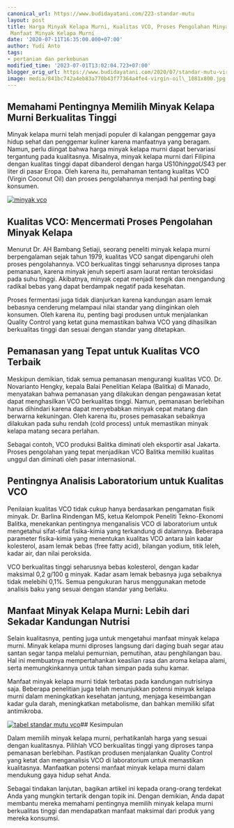 ```yaml
---
canonical_url: https://www.budidayatani.com/223-standar-mutu
layout: post
title: Harga Minyak Kelapa Murni, Kualitas VCO, Proses Pengolahan Minyak Kelapa, dan
 Manfaat Minyak Kelapa Murni
date: '2020-07-11T16:35:00.000+07:00'
author: Yudi Anto
tags:
- pertanian dan perkebunan
modified_time: '2023-07-01T13:02:04.723+07:00'
blogger_orig_url: https://www.budidayatani.com/2020/07/standar-mutu-virgin-coconut-oil-terbaik.html
image: media/841bc742a4eb83a770b43f77364a4fe4-virgin-oil\_1081x800.jpg
---
```

## Memahami Pentingnya Memilih Minyak Kelapa Murni Berkualitas Tinggi

Minyak kelapa murni telah menjadi populer di kalangan penggemar gaya hidup sehat dan penggemar kuliner karena manfaatnya yang beragam. Namun, perlu diingat bahwa harga minyak kelapa murni dapat bervariasi tergantung pada kualitasnya. Misalnya, minyak kelapa murni dari Filipina dengan kualitas tinggi dapat dibanderol dengan harga US$10 hingga US$43 per liter di pasar Eropa. Oleh karena itu, pemahaman tentang kualitas VCO (Virgin Coconut Oil) dan proses pengolahannya menjadi hal penting bagi konsumen.

[![minyak vco](https://blogger.googleusercontent.com/img/b/R29vZ2xl/AVvXsEgoqe6VqzjpcwYg9Wf3QmkoHIXUALx8xoo--aRgxqB1ZY-5HAsYTt8b_fPTDDQtFrQzypAaqQkziguYuK3E1gVCn8p-hNsum-rBqWrHbTpG7tVtnJW7yA6N9VMorvqSkcpbntgtMdopjrCz8ti5lU29-DMnxRyGPaISQceKbR2HUmA27xxDgdAQpaZGOg_V/w640-h474/virgin-oil_1081x800.jpg)](https://blogger.googleusercontent.com/img/b/R29vZ2xl/AVvXsEgoqe6VqzjpcwYg9Wf3QmkoHIXUALx8xoo--aRgxqB1ZY-5HAsYTt8b_fPTDDQtFrQzypAaqQkziguYuK3E1gVCn8p-hNsum-rBqWrHbTpG7tVtnJW7yA6N9VMorvqSkcpbntgtMdopjrCz8ti5lU29-DMnxRyGPaISQceKbR2HUmA27xxDgdAQpaZGOg_V/s437/virgin-oil_1081x800.jpg)  


## Kualitas VCO: Mencermati Proses Pengolahan Minyak Kelapa

Menurut Dr. AH Bambang Setiaji, seorang peneliti minyak kelapa murni berpengalaman sejak tahun 1979, kualitas VCO sangat dipengaruhi oleh proses pengolahannya. VCO berkualitas tinggi seharusnya diproses tanpa pemanasan, karena minyak jenuh seperti asam laurat rentan teroksidasi pada suhu tinggi. Akibatnya, minyak cepat menjadi tengik dan mengandung radikal bebas yang dapat berdampak negatif pada kesehatan.

Proses fermentasi juga tidak dianjurkan karena kandungan asam lemak bebasnya cenderung melampaui nilai standar yang diinginkan oleh konsumen. Oleh karena itu, penting bagi produsen untuk menjalankan Quality Control yang ketat guna memastikan bahwa VCO yang dihasilkan berkualitas tinggi dan sesuai dengan standar yang ditetapkan.

## Pemanasan yang Tepat untuk Kualitas VCO Terbaik

Meskipun demikian, tidak semua pemanasan mengurangi kualitas VCO. Dr. Novarianto Hengky, kepala Balai Penelitian Kelapa (Balitka) di Manado, menyatakan bahwa pemanasan yang dilakukan dengan pengawasan ketat dapat menghasilkan VCO berkualitas tinggi. Namun, pemanasan berlebihan harus dihindari karena dapat menyebabkan minyak cepat matang dan berwarna kekuningan. Oleh karena itu, proses pemasakan sebaiknya dilakukan pada suhu rendah (cold process) untuk memastikan minyak kelapa matang secara perlahan.

Sebagai contoh, VCO produksi Balitka diminati oleh eksportir asal Jakarta. Proses pengolahan yang tepat menjadikan VCO Balitka memiliki kualitas unggul dan diminati oleh pasar internasional.

## Pentingnya Analisis Laboratorium untuk Kualitas VCO

Penilaian kualitas VCO tidak cukup hanya berdasarkan pengamatan fisik minyak. Dr. Barlina Rindengan MS, ketua Kelompok Peneliti Tekno-Ekonomi Balitka, menekankan pentingnya menganalisis VCO di laboratorium untuk mengetahui sifat-sifat fisika-kimia yang terkandung di dalamnya. Beberapa parameter fisika-kimia yang menentukan kualitas VCO antara lain kadar kolesterol, asam lemak bebas (free fatty acid), bilangan yodium, titik leleh, kadar air, dan nilai peroksida.

VCO berkualitas tinggi seharusnya bebas kolesterol, dengan kadar maksimal 0,2 g/100 g minyak. Kadar asam lemak bebasnya juga sebaiknya tidak melebihi 0,1%. Semua pengukuran harus menggunakan metode analisis baku yang sesuai dengan standar yang berlaku.

## Manfaat Minyak Kelapa Murni: Lebih dari Sekadar Kandungan Nutrisi

Selain kualitasnya, penting juga untuk mengetahui manfaat minyak kelapa murni. Minyak kelapa murni diproses langsung dari daging buah segar atau santan segar tanpa melalui pemurnian, pemutihan, atau penghilangan bau. Hal ini membuatnya mempertahankan keaslian rasa dan aroma kelapa alami, serta memungkinkannya untuk tahan simpan pada suhu kamar.

Manfaat minyak kelapa murni tidak terbatas pada kandungan nutrisinya saja. Beberapa penelitian juga telah menunjukkan potensi minyak kelapa murni dalam meningkatkan kesehatan jantung, menjaga keseimbangan kadar gula darah, meningkatkan metabolisme, dan bahkan memiliki sifat antimikroba.

[![tabel standar mutu vco](https://blogger.googleusercontent.com/img/b/R29vZ2xl/AVvXsEjtRdiVNr4zExy3Addbgcx3oCWNaDapY2OOb_HifYvO6f-iWG25_oNx3RCQUxZuQTRBWDkf7WouSM3DWPfwrrXRLVoc89IlF6tyIZLqrjhXHxMccDL4kQHrKPc82jQYG-t9RXUIjUFAaSeMdwEuwawl51oCOka3w3y-LaS1o3d0U-q4OUIWepC5g43auXPR/w640-h422/kualitas_1213x800.jpg)](https://blogger.googleusercontent.com/img/b/R29vZ2xl/AVvXsEjtRdiVNr4zExy3Addbgcx3oCWNaDapY2OOb_HifYvO6f-iWG25_oNx3RCQUxZuQTRBWDkf7WouSM3DWPfwrrXRLVoc89IlF6tyIZLqrjhXHxMccDL4kQHrKPc82jQYG-t9RXUIjUFAaSeMdwEuwawl51oCOka3w3y-LaS1o3d0U-q4OUIWepC5g43auXPR/s447/kualitas_1213x800.jpg)## Kesimpulan

Dalam memilih minyak kelapa murni, perhatikanlah harga yang sesuai dengan kualitasnya. Pilihlah VCO berkualitas tinggi yang diproses tanpa pemanasan berlebihan. Pastikan produsen menjalankan Quality Control yang ketat dan menganalisis VCO di laboratorium untuk memastikan kualitasnya. Manfaatkan potensi manfaat minyak kelapa murni dalam mendukung gaya hidup sehat Anda.

Sebagai tindakan lanjutan, bagikan artikel ini kepada orang-orang terdekat Anda yang mungkin tertarik dengan topik ini. Dengan demikian, Anda dapat membantu mereka memahami pentingnya memilih minyak kelapa murni berkualitas tinggi dan mendapatkan manfaat maksimal dari produk yang mereka konsumsi.

